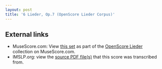 ```yaml
---
layout: post
title: '6 Lieder, Op.7 (OpenScore Lieder Corpus)'
---
```


## External links

- MuseScore.com: View [this set] as part of the [OpenScore Lieder] collection on MuseScore.com.
- IMSLP.org: view the [source PDF file(s)][IMSLP] that this score was transcribed from.

[IMSLP]: https://imslp.org/wiki/Special:ReverseLookup/617921
[this set]: https://musescore.com/openscore-lieder-corpus/sets/5103022
[OpenScore Lieder]: https://musescore.com/openscore-lieder-corpus
